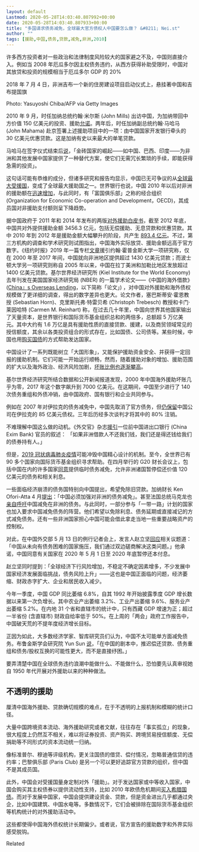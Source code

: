 ```yaml
---
layout: default
Lastmod: 2020-05-28T14:03:40.807992+00:00
date: 2020-05-28T14:03:40.807933+00:00
title: "多国请求债务减免，全球最大官方债权人中国要怎么做？ &#8211; Nei.st"
author: ""
tags: [援助,中国,债务,贷款,减免,非洲,2010]
---
```


许多西方投资者对一些政治和法律制度风险较大的国家避之不及，中国则直接介入。例如当 2008 年厄瓜多尔因主权债务违约，从西方获得补助受限时，中国对其放贷和投资的规模相当于厄瓜多尔 GDP 的 20%

2018 年 7 月 4 日，非洲吉布一个新的住房建设项目启动仪式上，悬挂著中国和吉布提国旗

Photo: Yasuyoshi Chiba/AFP via Getty Images

2010 年 9 月，时任加纳总统约翰·米尔斯 (John Mills) 出访中国，为加纳带回中方价值 150 亿美元的投资、援助[允诺](https://www.wsj.com/articles/SB10001424052748703384204575509630629800258)。两年后，时任加纳副总统约翰·马哈马 (John Mahama) 赴京签署上述援助项目中的一项：由中国国家开发银行牵头的 30 亿美元优惠贷款。这是加纳有史以来最大的单笔贷款。

马哈马在签字仪式结束后[说](http://www.chinadaily.com.cn/china/2012chinaafricaforum/2012-04/07/content_15551325.htm)，「金砖国家的崛起——如中国、巴西、印度——为非洲和其他发展中国家提供了一种替代方案，使它们无需冗长繁琐的手续，即能获得急需的投资」。

这句话可能有恭维的成分，但诸多研究和报告均显示，中国已无可争议的从[全球最大受援国](https://www.nytimes.com/1996/04/21/travel/asia-pacific-issue-a-world-of-choices-shanghai.html)，变成了全球最大援助国之一。世界银行也说，中国 2010 年以后对非洲的援助额在[迅速增加](http://blogs.worldbank.org/zh-hans/voices/developmenttalk/when-china-met-africa)，与此同时，有「富国俱乐部」之称的经合组织 (Organization for Economic Co-operation and Development，OECD)，其成员国对非援助支付额则呈下降趋势。

据中国政府于 2011 年和 2014 年发布的两版[对外援助白皮书](http://www.cidca.gov.cn/2018-08/06/c_129925064_3.htm)，截至 2012 年底，中国共对外提供援助金额 3456.3 亿元，包括无偿援助、无息贷款和优惠贷款。其中 2010 年到 2012 年是援助金额大幅攀升的阶段，共产生 [893.4 亿元](http://www.cidca.gov.cn/2018-08/06/c_129925028.htm)。不过，第三方机构的调查和学术研究则试图指出，中国海外实际放贷、援助金额远高于官方数字。《纽约时报》2019 年一篇专栏[文章](https://cn.nytimes.com/opinion/20190429/china-belt-road-initiative/)援引约翰·霍普金斯大学一项研究称，仅在 2000 年至 2017 年间，中国就向非洲地区提供超过 1430 亿美元贷款；而波士顿大学另一项研究则称自 2005 年以来，中国在拉丁美洲和加勒比地区发放超过 1400 亿美元贷款。基尔世界经济研究所 (Kiel Institute for the World Economy) 去年刊发在美国国家经济研究局 (NBER) 的一篇学术论文——《中国的海外借款》([China』s Overseas Lending](https://www.nber.org/papers/w26050)，以下简称「论文」) ，对中国对外援助和海外债权规模做了更详细的调查，得出的数字差异也更大。论文作者，塞巴斯蒂安·霍恩教授 (Sebastian Horn)、克里斯托弗·特雷贝希 (Christoph Trebesch) 教授和卡门·莱因哈特 (Carmen M. Reinhart) 称，在过去几十年里，中国向世界其他国家输出了天量资本，是世界银行和国际货币基金组织总和的两倍多，总额超 5 万亿美元。其中大约有 1.6 万亿是具有援助性质的直接贷款、援建，以及商贸领域常见的授信额度，其余以各类投资组合的形式存在，比如国债、公司债等。某些时候，中国也用[购买国债](https://www.bbc.com/zhongwen/simp/business/2010/10/101002_brief_greek_bond)的方式帮助发达国家。

中国设计了一系列既能树立「大国形象」，又能保护援助资金安全、并获得一定回报的援助机制。它们可能一开始运行顺畅，然而，随着援助对象的增加、援助范围的扩大以及海外政治、经济风险加剧，[坏账比例也逐渐攀高](https://www.theeastafrican.co.ke/business/Kenya-fails-to-secure-loan-from-China-for-third-phase-of-SGR/2560-5090192-2o0y9j/index.html)。

基尔世界经济研究所结合数据和公开新闻报道发现，2000 年中国海外援助坏账几乎为零，2017 年这个数字飙升到 7000 亿美元。在这期间，中国至少进行了 140 次债务重组和外债冲销，由中国政府、国有银行和企业共同参与。

例如在 2007 年对伊拉克的债务减免中，中国先取消了官方债务，但[仍保留](https://www.smh.com.au/business/china-cancels-80-of-iraqs-debt-20100203-nbc9)中国公司在伊拉克的 85 亿美元债权。三年后历经多次谈判才将其中的 80% 注销。

不难理解中国这么做的动机。《外交官》杂志[援引](https://thediplomat.com/2020/04/chinese-debt-relief-fact-and-fiction/)一位前中国进出口银行 (China Exim Bank) 官员的叙述： 「如果非洲借款人不还我们钱，我们还是得还钱给我们的债券持有人。」

但是，[2019 冠状病毒肺炎疫情](https://nei.st/tag/the-coronavirus-crisis)可能冲毁中国精心设计的机制。至今，全世界已有 90 多个国家向国际货币基金组织寻求帮助。在四月举行的 G20 财长会议上，包括中国在内的许多国家[同意](https://www.wsj.com/articles/as-africa-groans-under-debt-it-casts-wary-eye-at-china-11587115804)提供临时债务减免，允许非洲诸国暂停偿还价值 120 亿美元的债务和相关利息。

一些面临经济崩溃的债务国特别向中国提出，希望免除旧贷款。加纳财长 Ken Ofori-Atta 4 月[提出](https://www.aljazeera.com/ajimpact/china-step-africa-debt-relief-ghana-finance-minister-200407175105965.html)：「中国必须加强对非洲的债务减免」。甚至法国总统马克龙也[亲自呼吁](https://www.scmp.com/news/china/diplomacy/article/3082832/africa-has-question-beijing-will-you-forgive-us-our-debt)中国减免在非洲的债务。与此同时，一部分参与「一带一路」计划的国家也加入要求中国减免债务的阵营。他们希望以免除利息、债务延期或直接减记的方式减免债务。还有一些非洲国家担心中国可能会借此拿走当地一些重要战略资产的控制权。

对此，在中国外交部 5 月 13 日的例行记者会上，发言人赵立坚[回应](https://www.fmprc.gov.cn/web/fyrbt_673021/t1778708.shtml)相关议题道：「中国从未向有债务困难的国家施压，我们通过双边磋商解决这类问题。」他承诺，中国同意有关国家在 2020 年 5 月 1 日至 2020 年底暂停还本付息。

赵立坚同时提到：「全球经济下行风险增加，不稳定不确定因素增多，不少发展中国家经济发展面临挑战，债务风险上升」——这也是中国正面临的问题，经济萎缩、财政赤字扩大、企业和居民收入减少。

今年一季度，中国 GDP 同比萎缩 6.8%，自其 1992 年开始披露季度 GDP 增长数据以来第一次负增长。其中农业产出萎缩 3.2%、工业产出萎缩 9.6%、服务业产出萎缩 5.2%。在内地 31 个省和直辖市的统计中，只有西藏 GDP 增速为正；超过一半省份 (含直辖市) 财政自给率低于 50%。在上周的「两会」政府工作报告中，中国破天荒的不提年度经济增长目标。

正因为如此，大多数经济学家、智库研究员们认为，中国不太可能单方面减免债务。布鲁金斯学会研究院 Yun Sun [说](https://www.brookings.edu/blog/africa-in-focus/2020/04/20/china-and-africas-debt-yes-to-relief-no-to-blanket-forgiveness/)，「在中国的剧本中，推迟偿还贷款、债务重组和债务/股权互换的可能性更大，而不是直接纾困。」

要弄清楚中国在全球债务违约浪潮中能做什么、不能做什么，恐怕要先认真审视她自 1950 年代开展对外援助以来的种种做法。

不透明的援助
------

厘清中国海外援助、贷款确切规模的难点，在于不透明的上报机制和模糊的统计口径。

大量中国跨境资本流动、海外援助研究或者文献，往往存在「事实孤立」的现象，很大程度上仍然互不相关，难以将证券投资、资产购买、跨境贸易授信额度、无偿捐助等不同形式的资本流动统一归纳。

像标准普尔、穆迪等评级机构，更关注国债的借贷、偿付情况，忽略普通信贷的违约率；巴黎俱乐部 (Paris Club) 是另一个可以更好追踪官方贷款的组织，但中国不是其成员国。

此外，中国会对受援国量身定制对外「援助」。对于发达国家或中等收入国家，中国会购买其主权债券以提供流动性支持，比如 2010 年欧债危机期间[买入希腊国债](https://www.reuters.com/article/us-greece-china/chinas-wen-offers-to-buy-greek-debt-idUSTRE69112L20101002)。而对于发展中国家，中国会提供建设资金、贷款，但是资金进出几乎都通过央企，比如中国建筑、中国水电等。多数情况下，它们会被排除在国际货币基金组织等机构统计的对外援助活动中。

这些都使得中国海外债权统计长期偏少。或者说，官方宣告的援助数字和外界实际感受脱钩。

Related

